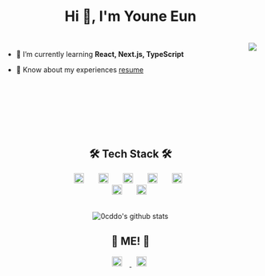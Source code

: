 
<h1 align="center">Hi 👋, I'm Youne Eun</h1>

</br>

<img align="right" src="https://c.tenor.com/y2JXkY1pXkwAAAAM/cat-computer.gif" />



  - 🌱 I’m currently learning **React, Next.js, TypeScript**

- 📄 Know about my experiences [resume](https://lowly-headline-5ca.notion.site/9916355981b7424aa1acdebb4c853fad)
 

</br>
</br>
</br>
</br>
</br>
</br>


 <h2 align="center"> 🛠 Tech Stack 🛠</h2>

<div align="center">
  <div >
      <img
        src="https://img.shields.io/badge/React-61DAFB?style=for-the-badge&logo=react&logoColor=white"
        style="height: 20px; margin-left: 10px; margin-right: 15px;"
      />
      <img
        src="https://img.shields.io/badge/next.js-000000?style=for-the-badge&logo=nextdotjs&logoColor=white"
        style="height:20px; margin-left: 10px; margin-right: 15px;"
      />
      <img
        src="https://img.shields.io/badge/JavaScript-F7DF1E?style=for-the-badge&logo=javascript&logoColor=666"
        style="height:20px; margin-left: 10px; margin-right: 15px;"
      />
      <img
        src="https://img.shields.io/badge/HTML5-E34F26?style=for-the-badge&logo=html5&logoColor=white"
        style="height: 20px; margin-left: 10px; margin-right: 15px;"
      />
      <img
        src="https://img.shields.io/badge/CSS3-1572B6?style=for-the-badge&logo=css3&logoColor=white"
        style="height: 20px; margin-left: 10px; margin-right: 20px;"
      />
  </div>
  <div>
      <img
        src="https://img.shields.io/badge/Node.js-76D04B?style=for-the-badge&logo=nodedotjs&logoColor=white"
        style="height: 20px; margin-left: 10px; margin-right: 15px;"
      />
      <img
        src="https://img.shields.io/badge/MongoDB-47A248?style=for-the-badge&logo=mongodb&logoColor=white"
        style="height: 20px; margin-left: 10px; margin-right: 15px;"
      />
  </div>
 </br>
 
![0cddo's github stats](https://github-readme-stats.vercel.app/api/top-langs/?username=0cddo&hide_border=true&layout=compact)
  
 </div>   
 
 <h2 align="center">🐥 ME! 🐥</h2>
<p align="center">
      <a href="mailto:0cddo@gmail.com" target_blank>
      <img src="https://img.shields.io/badge/Gmail-D14836?style=for-the-badge&logo=gmail&logoColor=white"
           style="height: 20px; margin-left: 10px; margin-right: 15px;/>
     </a>
      <a href="https://0cddo-room.tistory.com/" target_blank>
      <img src="https://img.shields.io/badge/Tech%20Blog-11B48A?style=flat-square&logo=Vimeo&logoColor=white&link=https://0cddo-room.tistory.com/"
        style="height: 20px; margin-left: 10px; margin-right: 15px;"/>
     </a>
</p>
   
